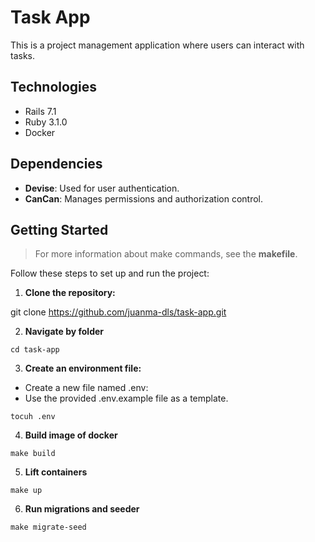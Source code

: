 # Task App

This is a project management application where users can interact with tasks.

## Technologies

- Rails 7.1
- Ruby 3.1.0
- Docker

## Dependencies

- **Devise**: Used for user authentication.
- **CanCan**: Manages permissions and authorization control.

## Getting Started

> For more information about make commands, see the **makefile**.

Follow these steps to set up and run the project:

1. **Clone the repository:**

git clone https://github.com/juanma-dls/task-app.git

2. **Navigate by folder**

`cd task-app`

3. **Create an environment file:**

- Create a new file named .env:
- Use the provided .env.example file as a template.

`tocuh .env`

4. **Build image of docker**

`make build`

5. **Lift containers**

`make up`

6. **Run migrations and seeder**

`make migrate-seed`


